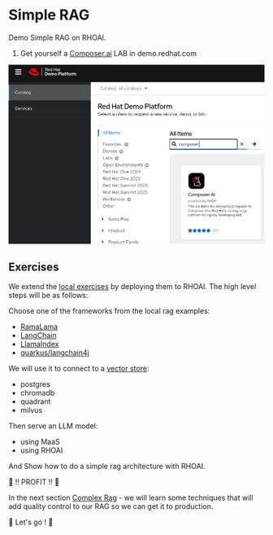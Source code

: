 # Simple RAG

Demo Simple RAG on RHOAI.

1. Get yourself a [Composer.ai](https://redhat-composer-ai.github.io/documentation/demo/walkthrough) LAB in demo.redhat.com

![3-composer-ai.png](images/3-composer-ai.png)

## Exercises

We extend the [local exercises](2-local-rag/README.md) by deploying them to RHOAI. The high level steps will be as follows:

Choose one of the frameworks from the local rag examples:

- [RamaLama](2-local-rag/2-local-rag-ramalama)
- [LangChain](2-local-rag/2-local-rag-langchain)
- [LlamaIndex](2-local-rag/2-local-rag-llamaindex)
- [quarkus/langchain4j](https://docs.quarkiverse.io/quarkus-langchain4j/dev/easy-rag.html)

We will use it to connect to a [vector store](https://docs.llamaindex.ai/en/stable/module_guides/storing/vector_stores/):

- postgres
- chromadb
- quadrant
- milvus

Then serve an LLM model:

- using MaaS
- using RHOAI

And Show how to do a simple rag architecture with RHOAI.

🤑 !! PROFIT !! 🤑

In the next section [Complex Rag](4-complex-rag/README.md) - we will learn some techniques that will add quality control to our RAG so we can get it to production.

🚗 Let's go ! 🚗
